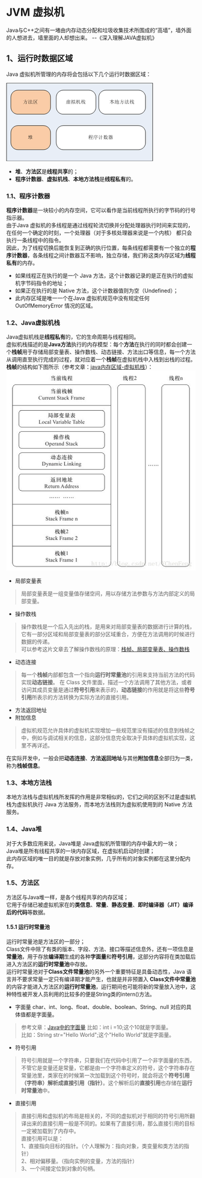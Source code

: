 # JVM 虚拟机

Java与C++之间有一堵由内存动态分配和垃圾收集技术所围成的“高墙”，墙外面的人想进去，墙里面的人却想出来。  --《深入理解JAVA虚拟机》

## 1、运行时数据区域
Java 虚拟机所管理的内存将会包括以下几个运行时数据区域：  

![Java 虚拟机运行时数据区](jvm_memory_model.png)  

* **堆**、**方法区**是**线程共享**的；
* **程序计数器**、**虚拟机栈**、**本地方法栈**是**线程私有**的。

### 1.1、程序计数器
**程序计数器**是一块较小的内存空间，它可以看作是当前线程所执行的字节码的行号指示器。    
由于Java 虚拟机的多线程是通过线程轮流切换并分配处理器执行时间来实现的，在任何一个确定的时刻，一个处理器（对于多核处理器来说是一个内核）
都只会执行一条线程中的指令。  
因此，为了线程切换后能恢复到正确的执行位置，每条线程都需要有一个独立的**程序计数器**，各条线程之间计数器互不影响，独立存储，我们称这类内存区域为**线程私有**的内存。  
* 如果线程正在执行的是一个 Java 方法，这个计数器记录的是正在执行的虚拟机字节码指令的地址；  
* 如果正在执行的是 Native 方法，这个计数器值则为空（Undefined）；
* 此内存区域是唯一一个在Java 虚拟机规范中没有规定任何 OutOfMemoryError 情况的区域。

### 1.2、Java虚拟机栈
Java虚拟机栈是**线程私有**的，它的生命周期与线程相同。  
虚拟机栈描述的是**Java方法**执行的内存模型：每个**方法**在执行的同时都会创建一个**栈帧**用于存储局部变量表、操作数栈、动态链接、方法出口等信息，每一个方法从调用直至执行完成的过程，就对应着一个**栈帧**在虚拟机栈中入栈到出栈的过程。  
**栈帧**的结构如下图所示（参考文章：[java内存区域-虚拟机栈](https://blog.csdn.net/ychenfeng/article/details/77247807)）：  
![Java 虚拟机栈栈帧结构图](jvm_stack_frame.jpeg)  
* 局部变量表  
> 局部变量表是一组变量值存储空间，用以存储方法参数与方法内部定义的局部变量。
* 操作数栈
> 操作数栈是一个后入先出的栈，是用来对局部变量表的数据进行计算的栈，它有一部分区域和局部变量表的部分区域重合，方便在方法调用的时候进行数据的传递。  
> 可以参考这片文章去了解操作数栈的原理：[栈帧、局部变量表、操作数栈](https://wangwengcn.iteye.com/blog/1622195)
* 动态连接
> 每一个**栈帧**内部都包含一个指向**运行时常量池**的引用来支持当前方法的代码实现**动态链接**。
> 在 Class 文件里面，描述一个方法调用了其他方法，或者访问其成员变量是通过**符号引用**来表示的，**动态链接**的作用就是将这些**符号引用**所表示的方法转换为实际方法的直接引用。
* 方法返回地址
* 附加信息
> 虚拟机规范允许具体的虚拟机实现增加一些规范里没有描述的信息到栈帧之中，例如与调试相关的信息，这部分信息完全取决于具体的虚拟机实现，这里不再详述。  

在实际开发中，一般会把**动态连接**、**方法返回地址**与其他**附加信息**全部归为一类，称为**栈帧信息**。

### 1.3、本地方法栈
本地方法栈与虚拟机栈所发挥的作用是非常相似的，它们之间的区别不过是虚拟机栈为虚拟机执行 Java 方法服务，而本地方法栈则为虚拟机使用到的 Native 方法服务。

### 1.4、Java堆
对于大多数应用来说，Java堆是 Java虚拟机所管理的内存中最大的一块；    
Java堆是所有线程共享的一块内存区域，在虚拟机启动时创建；  
此内存区域的唯一目的就是存放对象实例，几乎所有的对象实例都在这里分配内存。

### 1.5、方法区
方法区与Java堆一样，是各个线程共享的内存区域；  
它用于存储已被虚拟机家在的**类信息**、**常量**、**静态变量**、**即时编译器（JIT）编译后的代码**等数据。

#### 1.5.1 运行时常量池
运行时常量池是方法区的一部分；  
Class文件中除了有类的版本、字段、方法、接口等描述信息外，还有一项信息是**常量池**，用于存放**编译期**生成的各种**字面量**和**符号引用**，这部分内容将在类加载后进入方法区的**运行时常量池**中存放。  
运行时常量池对于**Class文件常量池**的另外一个重要特征是具备动态性，Java 语言并不要求常量一定只有编译期才能产生，也就是并非预置入 **Class文件中常量池**的内容才能进入方法区的**运行时常量池**，运行期间也可能将新的常量放入池中，这种特性被开发人员利用的比较多的便是String类的intern()方法。
* 字面量
char、int、long、float、double、boolean、String、null 对应的具体值都是字面量。
> 参考文章：[Java中的字面量](https://www.jianshu.com/p/465073cc94d8)
> 比如：int i =10;这个10就是字面量。    
> 比如：String str="Hello World";这个"Hello World"就是字面量。  
* 符号引用
> 符号引用就是一个字符串，只要我们在代码中引用了一个非字面量的东西，不管它是变量还是常量，它都是由一个字符串定义的符号，这个字符串存在常量池里，类家在的时候第一次加载到这个符号时，就会将这个**符号引用（字符串）**解析成**直接引用（指针）**。这个解析后的**直接引用**也存储在**运行时常量池**中。
* 直接引用
> 直接引用和虚拟机的布局是相关的，不同的虚拟机对于相同的符号引用所翻译出来的直接引用一般是不同的。如果有了直接引用，那么直接引用的目标一定被加载到了内存中。  
> 直接引用可以是：   
> 1、直接指向目标的指针。（个人理解为：指向对象，类变量和类方法的指针）  
> 2、相对偏移量。（指向实例的变量，方法的指针）  
> 3、一个间接定位到对象的句柄。  

